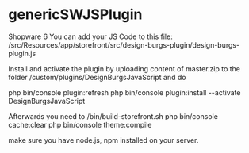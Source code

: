 # genericSWJSPlugin
Shopware 6
You can add your JS Code to this file: 
/src/Resources/app/storefront/src/design-burgs-plugin/design-burgs-plugin.js

Install and activate the plugin by uploading content of master.zip to the folder 
/custom/plugins/DesignBurgsJavaScript and do

php bin/console plugin:refresh
php bin/console plugin:install --activate DesignBurgsJavaScript

Afterwards you need to 
/bin/build-storefront.sh
php bin/console cache:clear
php bin/console theme:compile

make sure you have node.js, npm installed on your server.

